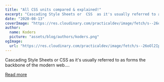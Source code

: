 ```yaml
---
title: "All CSS units compared & explained!"
excerpt: "Cascading Style Sheets or  CSS  as it's usually referred to as forms the backbone of the modern web...."
date: "2020-08-13"
coverImage: "https://res.cloudinary.com/practicaldev/image/fetch/s--26oOl2Ip--/c_imagga_scale,f_auto,fl_progressive,h_420,q_auto,w_1000/https://dev-to-uploads.s3.amazonaws.com/i/98guqxbn5ipwpqwl7h9q.jpg"
author:
  name: Koders
  picture: "assets/blog/authors/koders.png"
ogImage:
  url: "https://res.cloudinary.com/practicaldev/image/fetch/s--26oOl2Ip--/c_imagga_scale,f_auto,fl_progressive,h_420,q_auto,w_1000/https://dev-to-uploads.s3.amazonaws.com/i/98guqxbn5ipwpqwl7h9q.jpg"
---
```


Cascading Style Sheets or  CSS  as it's usually referred to as forms the backbone of the modern web....

[Read more](https://dev.to/areknawo/all-css-units-compared-explained-cn2)
